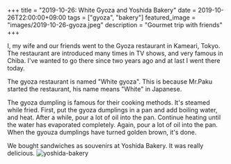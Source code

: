 +++
title =  "2019-10-26: White Gyoza and Yoshida Bakery"
date = 2019-10-26T22:00:00+09:00
tags = ["gyoza", "bakery"]
featured_image = "images/2019-10-26-gyoza.jpeg"
description = "Gourmet trip with friends"
+++

I, my wife and our friends went to the Gyoza restaurant in Kameari, Tokyo.
The restaurant are introduced many times in TV shows, and very famous in Chiba.
I've wanted to go there since two years ago and at last I went there today.

The gyoza restaurant is named "White gyoza".
This is because Mr.Paku started the restaurant, his name means "White" in Japanese.

The gyoza dumpling is famous for their cooking methods.
It's steamed while fried.
First, put the gyoza dumplings in a pan and add boiling water, and heat.
After a while, pour a lot of oil into the pan.
Continue heating until the water has evaporated completely.
Again, pour a lot of oil into the pan.
When the gyouza dumplings have turned golden brown, it's done.

We bought sandwiches as souvenirs at Yoshida Bakery.
It was really delicious.
![yoshida-bakery](../images/2019-10-26-bakery.jpeg "yoshida-bakery")

